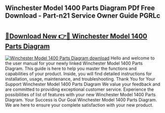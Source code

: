 ## Winchester Model 1400 Parts Diagram PDf Free Download - Part-n21 Service Owner Guide PGRLc

# <h2><a href="http://dfkyqh.blite.top/?on=Winchester+Model+1400+Parts+Diagram">🔗Download New 👉🔴 Winchester Model 1400 Parts Diagram</a></h2>

[![Winchester Model 1400 Parts Diagram download](https://i.imgur.com/lujVjoI.png)](http://dfkyqh.blite.top/?on=Winchester+Model+1400+Parts+Diagram)
Hello and welcome to the user manual for your newly linked Winchester Model 1400 Parts Diagram. This guide is here to help you master the functions and capabilities of your product. Inside, you will find detailed instructions for installation, usage, maintenance, and troubleshooting. Thank You for Your Support Winchester Model 1400 Parts Diagram We value your feedback and are committed to providing exceptional customer service. Experience the possibilities of list of features with your new Winchester Model 1400 Parts Diagram. Your Success is Our Goal Winchester Model 1400 Parts Diagram. We are here to ensure your complete satisfaction with your new product.
